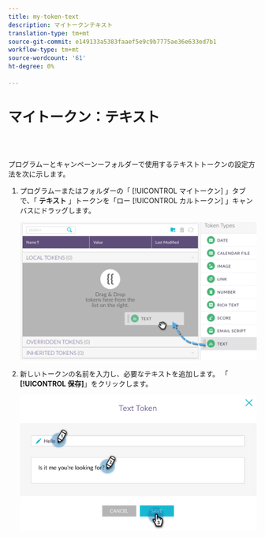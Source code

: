 ```yaml
---
title: my-token-text
description: マイトークンテキスト
translation-type: tm+mt
source-git-commit: e149133a5383faaef5e9c9b7775ae36e633ed7b1
workflow-type: tm+mt
source-wordcount: '61'
ht-degree: 0%

---
```



# マイトークン：テキスト

<br> 

プログラムーとキャンペーンーフォルダーで使用するテキストトークンの設定方法を次に示します。

1. プログラムーまたはフォルダーの「 [!UICONTROL マイトークン] 」タブで、「 **テキスト** 」トークンを「ロー [!UICONTROL カルトークン] 」キャンバスにドラッグします。

   ![イメージ1](/help/sky/assets/my-tokens/my-token-text/my-token-text-1.png)

1. 新しいトークンの名前を入力し、必要なテキストを追加します。 「 **[!UICONTROL 保存]**」をクリックします。

   ![イメージ2](/help/sky/assets/my-tokens/my-token-text/my-token-text-2.png)
